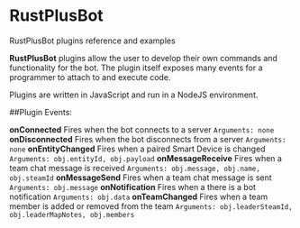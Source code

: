 # RustPlusBot
RustPlusBot plugins reference and examples

**RustPlusBot** plugins allow the user to develop their own commands and functionality for the bot. The plugin itself exposes many events for a programmer to attach to and execute code.

Plugins are written in JavaScript and run in a NodeJS environment.

##Plugin Events:

**onConnected** Fires when the bot connects to a server
```Arguments: none```
**onDisconnected** Fires when the bot disconnects from a server
```Arguments: none```
**onEntityChanged** Fires when a paired Smart Device is changed
```Arguments: obj.entityId, obj.payload```
**onMessageReceive** Fires when a team chat message is received
```Arguments: obj.message, obj.name, obj.steamId```
**onMessageSend** Fires when a team chat message is sent
```Arguments: obj.message```
**onNotification** Fires when a there is a bot notification
```Arguments: obj.data```
**onTeamChanged** Fires when a team member is added or removed from the team
```Arguments: obj.leaderSteamId, obj.leaderMapNotes, obj.members```

